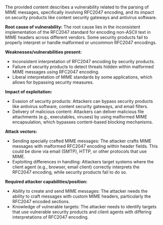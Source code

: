 The provided content describes a vulnerability related to the parsing of MIME messages, specifically involving RFC2047 encoding, and its impact on security products like content security gateways and antivirus software.

**Root cause of vulnerability:**
The root cause lies in the inconsistent implementation of the RFC2047 standard for encoding non-ASCII text in MIME headers across different vendors. Some security products fail to properly interpret or handle malformed or uncommon RFC2047 encodings.

**Weaknesses/vulnerabilities present:**
- Inconsistent interpretation of RFC2047 encoding by security products.
- Failure of security products to detect threats hidden within malformed MIME messages using RFC2047 encoding.
- Liberal interpretation of MIME standards by some applications, which allows for bypassing security measures.

**Impact of exploitation:**
- Evasion of security products: Attackers can bypass security products like antivirus software, content security gateways, and email filters.
- Delivery of malicious content: Attackers can deliver malicious file attachments (e.g., executables, viruses) by using malformed MIME encapsulation, which bypasses content-based blocking mechanisms.

**Attack vectors:**
- Sending specially crafted MIME messages: The attacker crafts MIME messages with malformed RFC2047 encoding within header fields. This could be done via email (SMTP), HTTP, or other protocols that use MIME.
- Exploiting differences in handling: Attackers target systems where the client agent (e.g., browser, email client) correctly interprets the RFC2047 encoding, while security products fail to do so.

**Required attacker capabilities/position:**
- Ability to create and send MIME messages: The attacker needs the ability to craft messages with custom MIME headers, particularly the RFC2047 encoded sections.
- Knowledge of vulnerable targets: The attacker needs to identify targets that use vulnerable security products and client agents with differing interpretations of RFC2047 encoding.